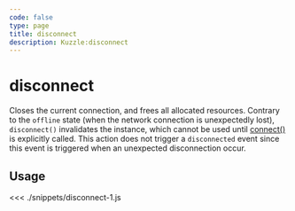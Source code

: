 ```yaml
---
code: false
type: page
title: disconnect
description: Kuzzle:disconnect
---
```


# disconnect

Closes the current connection, and frees all allocated resources.
Contrary to the `offline` state (when the network connection is unexpectedly lost), `disconnect()` invalidates the instance, which cannot be used until [connect()](/sdk/js/5/core-classes/kuzzle/connect) is explicitly called.
This action does not trigger a `disconnected` event since this event is triggered when an unexpected disconnection occur.

## Usage

<<< ./snippets/disconnect-1.js
